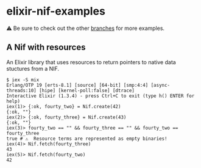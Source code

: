 # elixir-nif-examples

⚠️  Be sure to check out the other [branches](https://github.com/jeffkreeftmeijer/elixir-nif-example/branches) for more examples.

## A Nif with resources

An Elixir library that uses resources to return pointers to native data stuctures from a NIF.

```
$ iex -S mix
Erlang/OTP 19 [erts-8.1] [source] [64-bit] [smp:4:4] [async-threads:10] [hipe] [kernel-poll:false] [dtrace]
Interactive Elixir (1.3.4) - press Ctrl+C to exit (type h() ENTER for help)
iex(1)> {:ok, fourty_two} = Nif.create(42)
{:ok, ""}
iex(2)> {:ok, fourty_three} = Nif.create(43)
{:ok, ""}
iex(3)> fourty_two == "" && fourty_three == "" && fourty_two == fourty_three
true # ⚠️  Resource terms are represented as empty binaries!
iex(4)> Nif.fetch(fourty_three)
43
iex(5)> Nif.fetch(fourty_two)
42
```
